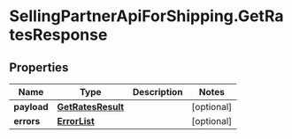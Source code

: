 # SellingPartnerApiForShipping.GetRatesResponse

## Properties
Name | Type | Description | Notes
------------ | ------------- | ------------- | -------------
**payload** | [**GetRatesResult**](GetRatesResult.md) |  | [optional] 
**errors** | [**ErrorList**](ErrorList.md) |  | [optional] 
